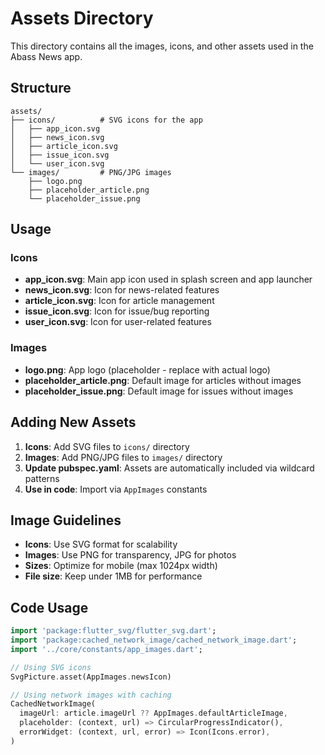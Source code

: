 # Assets Directory

This directory contains all the images, icons, and other assets used in the Abass News app.

## Structure

```
assets/
├── icons/          # SVG icons for the app
│   ├── app_icon.svg
│   ├── news_icon.svg
│   ├── article_icon.svg
│   ├── issue_icon.svg
│   └── user_icon.svg
└── images/         # PNG/JPG images
    ├── logo.png
    ├── placeholder_article.png
    └── placeholder_issue.png
```

## Usage

### Icons
- **app_icon.svg**: Main app icon used in splash screen and app launcher
- **news_icon.svg**: Icon for news-related features
- **article_icon.svg**: Icon for article management
- **issue_icon.svg**: Icon for issue/bug reporting
- **user_icon.svg**: Icon for user-related features

### Images
- **logo.png**: App logo (placeholder - replace with actual logo)
- **placeholder_article.png**: Default image for articles without images
- **placeholder_issue.png**: Default image for issues without images

## Adding New Assets

1. **Icons**: Add SVG files to `icons/` directory
2. **Images**: Add PNG/JPG files to `images/` directory
3. **Update pubspec.yaml**: Assets are automatically included via wildcard patterns
4. **Use in code**: Import via `AppImages` constants

## Image Guidelines

- **Icons**: Use SVG format for scalability
- **Images**: Use PNG for transparency, JPG for photos
- **Sizes**: Optimize for mobile (max 1024px width)
- **File size**: Keep under 1MB for performance

## Code Usage

```dart
import 'package:flutter_svg/flutter_svg.dart';
import 'package:cached_network_image/cached_network_image.dart';
import '../core/constants/app_images.dart';

// Using SVG icons
SvgPicture.asset(AppImages.newsIcon)

// Using network images with caching
CachedNetworkImage(
  imageUrl: article.imageUrl ?? AppImages.defaultArticleImage,
  placeholder: (context, url) => CircularProgressIndicator(),
  errorWidget: (context, url, error) => Icon(Icons.error),
)
``` 